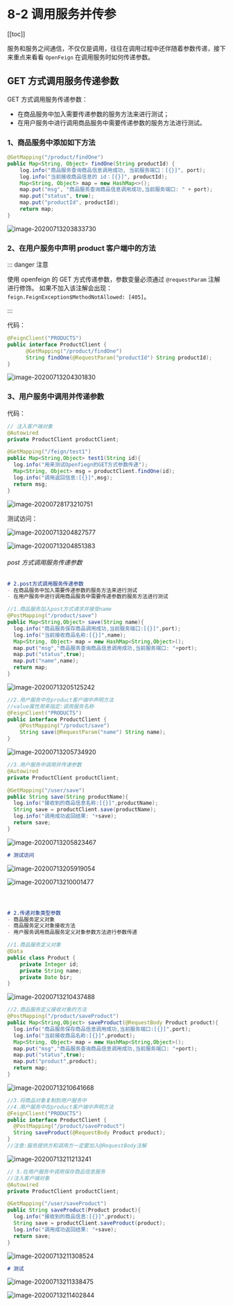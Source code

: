# 8-2 调用服务并传参

[[toc]]

服务和服务之间通信，不仅仅是调用，往往在调用过程中还伴随着参数传递，接下来重点来看看 `OpenFeign` 在调用服务时如何传递参数。

## GET 方式调用服务传递参数

GET 方式调用服务传递参数：

- 在商品服务中加入需要传递参数的服务方法来进行测试；
- 在用户服务中进行调用商品服务中需要传递参数的服务方法进行测试。

### 1、商品服务中添加如下方法

```java
@GetMapping("/product/findOne")
public Map<String, Object> findOne(String productId) {
    log.info("商品服务查询商品信息调用成功, 当前服务端口：[{}]", port);
    log.info("当前接收商品信息的 id：[{}]", productId);
    Map<String, Object> map = new HashMap<>();
    map.put("msg", "商品服务查询商品信息调用成功,当前服务端口: " + port);
    map.put("status", true);
    map.put("productId", productId);
    return map;
}
```

![image-20200713203833730](https://tva1.sinaimg.cn/large/008i3skNgy1gvu7mkve1cj322g0e8q7o.jpg)

### 2、在用户服务中声明 product 客户端中的方法

::: danger 注意

使用 openfeign 的 GET 方式传递参数，参数变量必须通过 `@requestParam` 注解进行修饰。
如果不加入该注解会出现：`feign.FeignException$MethodNotAllowed: [405]`。

:::

代码：

```java
@FeignClient("PRODUCTS")
public interface ProductClient { 
	  @GetMapping("/product/findOne")
 	  String findOne(@RequestParam("productId") String productId);
}
```

![image-20200713204301830](https://tva1.sinaimg.cn/large/008i3skNgy1gvu7mo8uv0j323a08ytac.jpg)

### 3、用户服务中调用并传递参数

代码：


```java
// 注入客户端对象
@Autowired
private ProductClient productClient;

@GetMapping("/feign/test1")
public Map<String,Object> test1(String id){
  log.info("用来测试Openfiegn的GET方式参数传递");
  Map<String, Object> msg = productClient.findOne(id);
  log.info("调用返回信息:[{}]",msg);
  return msg;
}
```

![image-20200728173210751](https://tva1.sinaimg.cn/large/008i3skNgy1gvu7mr25v9j31vg0a2n02.jpg)

测试访问：

![image-20200713204827577](https://tva1.sinaimg.cn/large/008i3skNgy1gvu7mtvna8j321g0gojv9.jpg)

![image-20200713204851383](https://tva1.sinaimg.cn/large/008i3skNgy1gvu7mxhgloj31uw03cwg0.jpg)

###### post 方式调用服务传递参数

```markdown
# 2.post方式调用服务传递参数
- 在商品服务中加入需要传递参数的服务方法来进行测试
- 在用户服务中进行调用商品服务中需要传递参数的服务方法进行测试
```

```java
//1.商品服务加入post方式请求并接受name
@PostMapping("/product/save")
public Map<String,Object> save(String name){
  log.info("商品服务保存商品调用成功,当前服务端口:[{}]",port);
  log.info("当前接收商品名称:[{}]",name);
  Map<String, Object> map = new HashMap<String,Object>();
  map.put("msg","商品服务查询商品信息调用成功,当前服务端口: "+port);
  map.put("status",true);
  map.put("name",name);
  return map;
}
```

![image-20200713205125242](https://tva1.sinaimg.cn/large/008i3skNgy1gvu7mzz1zkj321w0eg78m.jpg)

```java
//2.用户服务中在product客户端中声明方法
//value属性用来指定:调用服务名称
@FeignClient("PRODUCTS")
public interface ProductClient {
    @PostMapping("/product/save")
    String save(@RequestParam("name") String name);
}
```

![image-20200713205734920](https://tva1.sinaimg.cn/large/008i3skNgy1gvu7n2b83yj325607adhe.jpg)

```java
//3.用户服务中调用并传递参数
@Autowired
private ProductClient productClient;

@GetMapping("/user/save")
public String save(String productName){
  log.info("接收到的商品信息名称:[{}]",productName);
  String save = productClient.save(productName);
  log.info("调用成功返回结果: "+save);
  return save;
}
```

![image-20200713205823467](https://tva1.sinaimg.cn/large/008i3skNgy1gvu7n42c6cj31ye0e0tbu.jpg)

```markdown
# 测试访问
```

![image-20200713205919054](https://tva1.sinaimg.cn/large/008i3skNgy1gvu7n6zp97j31xo0fydjz.jpg)

![image-20200713210001477](https://tva1.sinaimg.cn/large/008i3skNgy1gvu7na8qwtj31mi036gn3.jpg)

```markdown



# 2.传递对象类型参数
- 商品服务定义对象
- 商品服务定义对象接收方法
- 用户服务调用商品服务定义对象参数方法进行参数传递
```

```java
//1.商品服务定义对象
@Data
public class Product {
    private Integer id;
    private String name;
    private Date bir;
}
```

![image-20200713210437488](https://tva1.sinaimg.cn/large/008i3skNgy1gvu7nd0zpzj31pk084q3t.jpg)

```java
//2.商品服务定义接收对象的方法
@PostMapping("/product/saveProduct")
public Map<String,Object> saveProduct(@RequestBody Product product){
  log.info("商品服务保存商品信息调用成功,当前服务端口:[{}]",port);
  log.info("当前接收商品名称:[{}]",product);
  Map<String, Object> map = new HashMap<String,Object>();
  map.put("msg","商品服务查询商品信息调用成功,当前服务端口: "+port);
  map.put("status",true);
  map.put("product",product);
  return map;
}

```

![image-20200713210641668](https://tva1.sinaimg.cn/large/008i3skNgy1gvu7ng7l30j31tu0dyaeu.jpg)

```java
//3.将商品对象复制到用户服务中
//4.用户服务中在product客户端中声明方法
@FeignClient("PRODUCTS")
public interface ProductClient {
  @PostMapping("/product/saveProduct")
  String saveProduct(@RequestBody Product product);
}
//注意:服务提供方和调用方一定要加入@RequestBody注解 
```

![image-20200713211213241](https://tva1.sinaimg.cn/large/008i3skNgy1gvu7nj2dyoj31vm07amyp.jpg)

```java
// 5.在用户服务中调用保存商品信息服务
//注入客户端对象
@Autowired
private ProductClient productClient;

@GetMapping("/user/saveProduct")
public String saveProduct(Product product){
  log.info("接收到的商品信息:[{}]",product);
  String save = productClient.saveProduct(product);
  log.info("调用成功返回结果: "+save);
  return save;
}
```

![image-20200713211308524](https://tva1.sinaimg.cn/large/008i3skNgy1gvu7nk59pxj31ua0fun0h.jpg)

```markdown
# 测试
```

![image-20200713211338475](https://tva1.sinaimg.cn/large/008i3skNgy1gvu7nlxezmj32f40m4wl5.jpg)

![image-20200713211402844](https://tva1.sinaimg.cn/large/008i3skNgy1gvu7nol3c6j32ay032tah.jpg)

